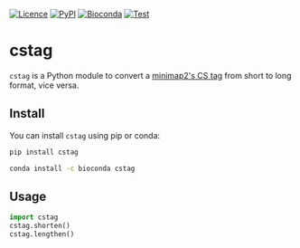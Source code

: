 [![Licence](https://img.shields.io/badge/License-MIT-blue.svg)](https://choosealicense.com/licenses/mit/)
[![PyPI](https://img.shields.io/badge/Install%20with-PyPI-brightgreen.svg)](https://pypi.org/project/calcs/)
[![Bioconda](https://img.shields.io/badge/Install%20with-Bioconda-brightgreen.svg)](https://anaconda.org/bioconda/calcs)
[![Test](https://github.com/akikuno/cstag/actions/workflows/test.yml/badge.svg)](https://github.com/akikuno/cstag/actions/workflows/test.yml?query=workflow%3APytest)

# cstag

`cstag` is a Python module to convert a [minimap2's CS tag](https://github.com/lh3/minimap2#cs) from short to long format, vice versa.

## Install

You can install `cstag` using pip or conda:

```bash
pip install cstag
```

```bash
conda install -c bioconda cstag
```

## Usage

```python
import cstag
cstag.shorten()
cstag.lengthen()
```